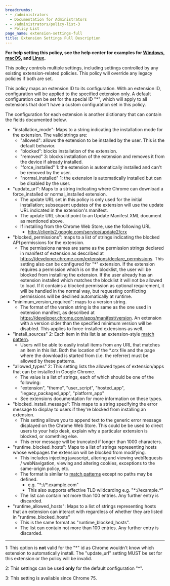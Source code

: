 ```yaml
---
breadcrumbs:
- - /administrators
  - Documentation for Administrators
- - /administrators/policy-list-3
  - Policy List
page_name: extension-settings-full
title: Extension Settings Full Description
---
```


**For help setting this policy, see the help center for examples for
[Windows](https://support.google.com/chrome/a/answer/7532015),
[macOS](https://support.google.com/chrome/a/answer/7517624), and
[Linux](https://support.google.com/chrome/a/answer/7517525).**

This policy controls multiple settings, including settings controlled by any
existing extension-related policies. This policy will override any legacy
policies if both are set.

This policy maps an extension ID to its configuration. With an extension ID,
configuration will be applied to the specified extension only. A default
configuration can be set for the special ID "\*", which will apply to all
extensions that don't have a custom configuration set in this policy.

The configuration for each extension is another dictionary that can contain the
fields documented below.

*   "installation_mode": Maps to a string indicating the installation
            mode for the extension. The valid strings are:
    *   "allowed": allows the extension to be installed by the user.
                This is the default behavior.
    *   "blocked": blocks installation of the extension.
    *   "removed" 3: blocks installation of the extension and removes it
                from the device if already installed.
    *   "force_installed" 1: the extension is automatically installed
                and can't be removed by the user.
    *   "normal_installed" 1: the extension is automatically installed
                but can be disabled by the user.
*   "update_url": Maps to a string indicating where Chrome can download
            a force_installed or normal_installed extension.
    *   The update URL set in this policy is only used for the initial
                installation; subsequent updates of the extension will use the
                update URL indicated in the extension's manifest.
    *   The update URL should point to an Update Manifest XML document
                as mentioned above.
    *   If installing from the Chrome Web Store, use the following URL
        *   http://clients2.google.com/service/update2/crx
*   "blocked_permissions": maps to a list of strings indicating the
            blocked API permissions for the extension.
    *   The permissions names are same as the permission strings
                declared in manifest of extension as described at
                <https://developer.chrome.com/extensions/declare_permissions>.
                This setting also can be configured for "\*" extension. If the
                extension requires a permission which is on the blocklist, the
                user will be blocked from installing the extension. If the user
                already has an extension installed which matches the blocklist
                it will not be allowed to load. If it contains a blocked
                permission as optional requirement, it will be handled in the
                normal way, but requesting conflicting permissions will be
                declined automatically at runtime.
*   "minimum_version_required": maps to a version string.
    *   The format of the version string is the same as the one used in
                extension manifest, as described at
                <https://developer.chrome.com/apps/manifest/version>. An
                extension with a version older than the specified minimum
                version will be disabled. This applies to force-installed
                extensions as well.
*   "install_sources" 2: Each item in this list is an extension-style
            [match
            pattern](https://developer.chrome.com/extensions/match_patterns).
    *   Users will be able to easily install items from any URL that
                matches an item in this list. Both the location of the \*.crx
                file and the page where the download is started from (i.e. the
                referrer) must be allowed by these patterns.
*   "allowed_types" 2: This setting lists the allowed types of
            extension/apps that can be installed in Google Chrome.
    *   The value is a list of strings, each of which should be one of
                the following:
    *   "extension", "theme", "user_script", "hosted_app",
                "legacy_packaged_app", "platform_app"
    *   See extensions documentation for more information on these
                types.
*   "blocked_install_message": This maps to a string specifying the
            error message to display to users if they're blocked from installing
            an extension.
    *   This setting allows you to append text to the generic error
                message displayed on the Chrome Web Store. This could be be used
                to direct users to your help desk, explain why a particular
                extension is blocked, or something else.
    *   This error message will be truncated if longer than 1000
                characters.
*   "runtime_blocked_hosts": Maps to a list of strings representing
            hosts whose webpages the extension will be blocked from modifying.
    *   This includes injecting javascript, altering and viewing
                webRequests / webNavigation, viewing and altering cookies,
                exceptions to the same-origin policy, etc.
    *   The format is similar to [match
                patterns](https://developer.chrome.com/extensions/match_patterns)
                except no paths may be defined.
        *   e.g. "\*://\*.example.com"
        *   This also supports effective TLD wildcarding e.g.
                    "\*://example.\*"
    *   The list can contain not more than 100 entries. Any further
                entry is discarded.
*   "runtime_allowed_hosts": Maps to a list of strings representing
            hosts that an extension can interact with regardless of whether they
            are listed in "runtime_blocked_hosts"
    *   This is the same format as "runtime_blocked_hosts".
    *   The list can contain not more than 100 entries. Any further
                entry is discarded.

____________________________________________________________________________

1: This option is **not** valid for the "\*" id as Chrome wouldn't know which
extension to automatically install. The "update_url" setting MUST be set for
this extension or the policy will be invalid.

2: This settings can be used **only** for the default configuration "\*".

3: This setting is available since Chrome 75.